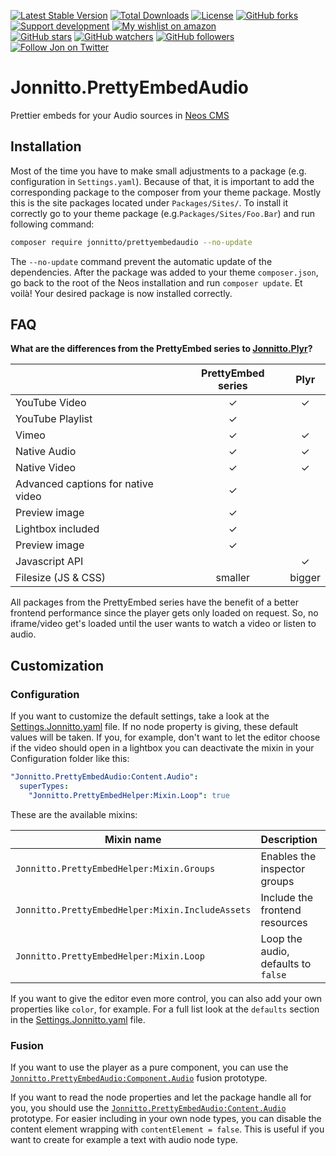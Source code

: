 [![Latest Stable Version](https://poser.pugx.org/jonnitto/prettyembedaudio/v/stable)](https://packagist.org/packages/jonnitto/prettyembedaudio)
[![Total Downloads](https://poser.pugx.org/jonnitto/prettyembedaudio/downloads)](https://packagist.org/packages/jonnitto/prettyembedvimeo)
[![License](https://poser.pugx.org/jonnitto/prettyembedaudio/license)](https://packagist.org/packages/jonnitto/prettyembedvimeo)
[![GitHub forks](https://img.shields.io/github/forks/jonnitto/Jonnitto.PrettyEmbedAudio.svg?style=social&label=Fork)](https://github.com/jonnitto/Jonnitto.PrettyEmbedAudio/fork)
[![Support development](https://img.shields.io/badge/Donate-PayPal-yellow.svg)](https://www.paypal.me/Jonnitto/20eur)
[![My wishlist on amazon](https://img.shields.io/badge/Wishlist-Amazon-yellow.svg)](https://www.amazon.de/hz/wishlist/ls/2WPGORAVYF39B?&sort=default)  
[![GitHub stars](https://img.shields.io/github/stars/jonnitto/Jonnitto.PrettyEmbedAudio.svg?style=social&label=Stars)](https://github.com/jonnitto/Jonnitto.PrettyEmbedAudio/stargazers)
[![GitHub watchers](https://img.shields.io/github/watchers/jonnitto/Jonnitto.PrettyEmbedAudio.svg?style=social&label=Watch)](https://github.com/jonnitto/Jonnitto.PrettyEmbedAudio/subscription)
[![GitHub followers](https://img.shields.io/github/followers/jonnitto.svg?style=social&label=Follow)](https://github.com/jonnitto/followers)
[![Follow Jon on Twitter](https://img.shields.io/twitter/follow/jonnitto.svg?style=social&label=Follow)](https://twitter.com/jonnitto)

# Jonnitto.PrettyEmbedAudio

Prettier embeds for your Audio sources in [Neos CMS](https://www.neos.io)

## Installation

Most of the time you have to make small adjustments to a package (e.g. configuration in `Settings.yaml`). Because of that, it is important to add the corresponding package to the composer from your theme package. Mostly this is the site packages located under `Packages/Sites/`. To install it correctly go to your theme package (e.g.`Packages/Sites/Foo.Bar`) and run following command:

```bash
composer require jonnitto/prettyembedaudio --no-update
```

The `--no-update` command prevent the automatic update of the dependencies. After the package was added to your theme `composer.json`, go back to the root of the Neos installation and run `composer update`. Et voilà! Your desired package is now installed correctly.

## FAQ

**What are the differences from the PrettyEmbed series to [Jonnitto.Plyr](https://github.com/jonnitto/Jonnitto.Plyr)?**

|                                    | PrettyEmbed series |  Plyr  |
| ---------------------------------- | :----------------: | :----: |
| YouTube Video                      |         ✓          |   ✓    |
| YouTube Playlist                   |         ✓          |        |
| Vimeo                              |         ✓          |   ✓    |
| Native Audio                       |         ✓          |   ✓    |
| Native Video                       |         ✓          |   ✓    |
| Advanced captions for native video |         ✓          |        |
| Preview image                      |         ✓          |        |
| Lightbox included                  |         ✓          |        |
| Preview image                      |         ✓          |        |
| Javascript API                     |                    |   ✓    |
| Filesize (JS & CSS)                |      smaller       | bigger |

All packages from the PrettyEmbed series have the benefit of a better frontend performance since the player gets only loaded on request. So, no iframe/video get's loaded until the user wants to watch a video or listen to audio.

## Customization

### Configuration

If you want to customize the default settings, take a look at the [Settings.Jonnitto.yaml](Configuration/Settings.Jonnitto.yaml#6) file. If no node property is giving, these default values will be taken. If you, for example, don't want to let the editor choose if the video should open in a lightbox you can deactivate the mixin in your Configuration folder like this:

```yaml
"Jonnitto.PrettyEmbedAudio:Content.Audio":
  superTypes:
    "Jonnitto.PrettyEmbedHelper:Mixin.Loop": true
```

These are the available mixins:

| Mixin name                                         | Description                                                           | Enabled |
| -------------------------------------------------- | --------------------------------------------------------------------- | :-----: |
| `Jonnitto.PrettyEmbedHelper:Mixin.Groups`          | Enables the inspector groups                                          |    ✓    |
| `Jonnitto.PrettyEmbedHelper:Mixin.IncludeAssets`   | Include the frontend resources                                        |    ✓    |
| `Jonnitto.PrettyEmbedHelper:Mixin.Loop`            | Loop the audio, defaults to `false`                                   |         |

If you want to give the editor even more control, you can also add your own properties like `color`, for example. For a full list look at the `defaults` section in the [Settings.Jonnitto.yaml](Configuration/Settings.Jonnitto.yaml#6) file.

### Fusion

If you want to use the player as a pure component, you can use the [`Jonnitto.PrettyEmbedAudio:Component.Audio`](Resources/Private/Fusion/Component/Audio.fusion) fusion prototype.

If you want to read the node properties and let the package handle all for you, you should use the [`Jonnitto.PrettyEmbedAudio:Content.Audio`](Resources/Private/Fusion/Content/Audio.fusion) prototype. For easier including in your own node types, you can disable the content element wrapping with `contentElement = false`. This is useful if you want to create for example a text with audio node type.
